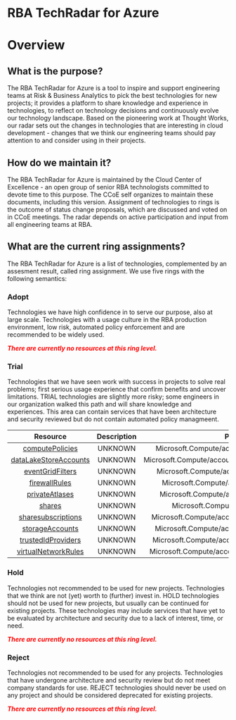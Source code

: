 
RBA TechRadar for Azure
=======================

# Overview

## What is the purpose?


The RBA TechRadar for Azure is a tool to inspire and support engineering teams at Risk & Business Analytics to pick the best technologies for new projects; it provides a platform to share knowledge and experience in technologies, to reflect on technology decisions and continuously evolve our technology landscape.  Based on the pioneering work at Thought Works, our radar sets out the changes in technologies that are interesting in cloud development - changes that we think our engineering teams should pay attention to and consider using in their projects.
## How do we maintain it?


The RBA TechRadar for Azure is maintained by the Cloud Center of Excellence - an open group of senior RBA technologists committed to devote time to this purpose.  The CCoE self organizes to maintain these documents, including this version.  Assignment of technologies to rings is the outcome of status change proposals, which are discussed and voted on in CCoE meetings.  The radar depends on active participation and input from all engineering teams at RBA.
## What are the current ring assignments?


The RBA TechRadar for Azure is a list of technologies, complemented by an assesment result, called ring assignment.  We use five rings with the following semantics:
### Adopt


Technologies we have high confidence in to serve our purpose, also at large scale.  Technologies with a usage culture in the RBA production environment, low risk, automated policy enforcement and are recommended to be widely used.  
  
***<font color="red"> There are currently no resources at this ring level. </font>***
### Trial


Technologies that we have seen work with success in projects to solve real problems;  first serious usage experience that confirm benefits and uncover limitations.  TRIAL technologies are slightly more risky; some engineers in our organization walked this path and will share knowledge and experiences.  This area can contain services that have been architecture and security reviewed but do not contain automated policy managmeent.  

|Resource|Description|Path|Status|
| :---: | :---: | :---: | :---: |
|[computePolicies](https://github.com/openrba/python-azure-techradar/tree/master/Microsoft.Compute/accounts/computePolicies)|UNKNOWN|Microsoft.Compute/accounts/computePolicies|TRIAL|
|[dataLakeStoreAccounts](https://github.com/openrba/python-azure-techradar/tree/master/Microsoft.Compute/accounts/dataLakeStoreAccounts)|UNKNOWN|Microsoft.Compute/accounts/dataLakeStoreAccounts|TRIAL|
|[eventGridFilters](https://github.com/openrba/python-azure-techradar/tree/master/Microsoft.Compute/accounts/eventGridFilters)|UNKNOWN|Microsoft.Compute/accounts/eventGridFilters|TRIAL|
|[firewallRules](https://github.com/openrba/python-azure-techradar/tree/master/Microsoft.Compute/accounts/firewallRules)|UNKNOWN|Microsoft.Compute/accounts/firewallRules|TRIAL|
|[privateAtlases](https://github.com/openrba/python-azure-techradar/tree/master/Microsoft.Compute/accounts/privateAtlases)|UNKNOWN|Microsoft.Compute/accounts/privateAtlases|TRIAL|
|[shares](https://github.com/openrba/python-azure-techradar/tree/master/Microsoft.Compute/accounts/shares)|UNKNOWN|Microsoft.Compute/accounts/shares|TRIAL|
|[sharesubscriptions](https://github.com/openrba/python-azure-techradar/tree/master/Microsoft.Compute/accounts/sharesubscriptions)|UNKNOWN|Microsoft.Compute/accounts/sharesubscriptions|TRIAL|
|[storageAccounts](https://github.com/openrba/python-azure-techradar/tree/master/Microsoft.Compute/accounts/storageAccounts)|UNKNOWN|Microsoft.Compute/accounts/storageAccounts|TRIAL|
|[trustedIdProviders](https://github.com/openrba/python-azure-techradar/tree/master/Microsoft.Compute/accounts/trustedIdProviders)|UNKNOWN|Microsoft.Compute/accounts/trustedIdProviders|TRIAL|
|[virtualNetworkRules](https://github.com/openrba/python-azure-techradar/tree/master/Microsoft.Compute/accounts/virtualNetworkRules)|UNKNOWN|Microsoft.Compute/accounts/virtualNetworkRules|TRIAL|

### Hold


Technologies not recommended to be used for new projects. Technologies that we think are not (yet) worth to (further) invest in.  HOLD technologies should not be used for new projects, but usually can be continued for existing projects.  These technologies may include services that have yet to be evaluated by architecture and security due to a lack of interest, time, or need.  
  
***<font color="red"> There are currently no resources at this ring level. </font>***
### Reject


Technologies not recommended to be used for any projects. Technologies that have undergone architecture and security review but do not meet company standards for use.  REJECT technologies should never be used on any project and should be considered deprecated for existing projects.  
  
***<font color="red"> There are currently no resources at this ring level. </font>***